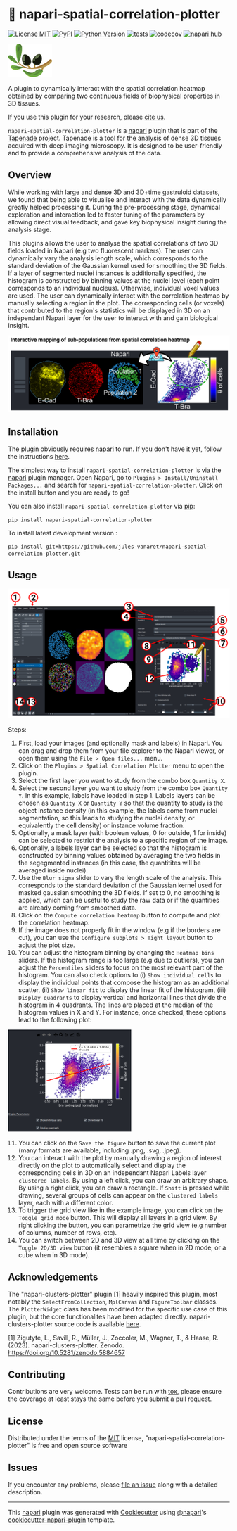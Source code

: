 # :herb: napari-spatial-correlation-plotter

[![License MIT](https://img.shields.io/pypi/l/napari-spatial-correlation-plotter.svg?color=green)](https://github.com/jules-vanaret/napari-spatial-correlation-plotter/raw/main/LICENSE)
[![PyPI](https://img.shields.io/pypi/v/napari-spatial-correlation-plotter.svg?color=green)](https://pypi.org/project/napari-spatial-correlation-plotter)
[![Python Version](https://img.shields.io/pypi/pyversions/napari-spatial-correlation-plotter.svg?color=green)](https://python.org)
[![tests](https://github.com/jules-vanaret/napari-spatial-correlation-plotter/workflows/tests/badge.svg)](https://github.com/jules-vanaret/napari-spatial-correlation-plotter/actions)
[![codecov](https://codecov.io/gh/jules-vanaret/napari-spatial-correlation-plotter/branch/main/graph/badge.svg)](https://codecov.io/gh/jules-vanaret/napari-spatial-correlation-plotter)
[![napari hub](https://img.shields.io/endpoint?url=https://api.napari-hub.org/shields/napari-spatial-correlation-plotter)](https://napari-hub.org/plugins/napari-spatial-correlation-plotter)

<img src="https://github.com/GuignardLab/tapenade/blob/Packaging/imgs/tapenade3.png" width="100">

A plugin to dynamically interact with the spatial correlation heatmap obtained by comparing two continuous fields of biophysical properties in 3D tissues.

If you use this plugin for your research, please [cite us](https://github.com/GuignardLab/tapenade/blob/main/README.md#how-to-cite).

`napari-spatial-correlation-plotter` is a [napari] plugin that is part of the [Tapenade](https://github.com/GuignardLab/tapenade) project. Tapenade is a tool for the analysis of dense 3D tissues acquired with deep imaging microscopy. It is designed to be user-friendly and to provide a comprehensive analysis of the data.

## Overview

While working with large and dense 3D and 3D+time gastruloid datasets, we found that being able to visualise and interact with the data dynamically greatly helped processing it.
During the pre-processing stage, dynamical exploration and interaction led to faster tuning of the parameters by allowing direct visual feedback, and gave key biophysical insight during the analysis stage.

This plugins allows the user to analyse the spatial correlations of two 3D fields loaded in Napari (e.g two fluorescent markers). The user can dynamically vary the analysis length scale, which corresponds to the standard deviation of the Gaussian kernel used for smoothing the 3D fields. 
If a layer of segmented nuclei instances is additionally specified, the histogram is constructed by binning values at the nuclei level (each point corresponds to an individual nucleus). Otherwise, individual voxel values are used.
The user can dynamically interact with the correlation heatmap by manually selecting a region in the plot. The corresponding cells (or voxels) that contributed to the region's statistics will be displayed in 3D on an independant Napari layer for the user to interact with and gain biological insight.

<img src="imgs/Fig_Napari_correlation.png">

## Installation

The plugin obviously requires [napari] to run. If you don't have it yet, follow the instructions [here](https://napari.org/stable/tutorials/fundamentals/installation.html).

The simplest way to install `napari-spatial-correlation-plotter` is via the [napari] plugin manager. Open Napari, go to `Plugins > Install/Uninstall Packages...` and search for `napari-spatial-correlation-plotter`. Click on the install button and you are ready to go!

You can also install `napari-spatial-correlation-plotter` via [pip]:

    pip install napari-spatial-correlation-plotter

To install latest development version :

    pip install git+https://github.com/jules-vanaret/napari-spatial-correlation-plotter.git

## Usage

<img src="imgs/corr_0.png">

Steps:
1. First, load your images (and optionally mask and labels) in Napari. You can drag and drop them from your file explorer to the Napari viewer, or open them using the `File > Open files...` menu.
2. Click on the `Plugins > Spatial Correlation Plotter` menu to open the plugin.
3. Select the first layer you want to study from the combo box `Quantity X`.
4. Select the second layer you want to study from the combo box `Quantity Y`. In this example, labels have loaded in step 1. Labels layers can be chosen as `Quantity X` or `Quantity Y` so that the quantity to study is the object instance density (in this example, the labels come from nuclei segmentation, so this leads to studying the nuclei density, or equivalently the cell density) or instance volume fraction.
5. Optionally, a mask layer (with boolean values, 0 for outside, 1 for inside) can be selected to restrict the analysis to a specific region of the image.
6. Optionally, a labels layer can be selected so that the histogram is constructed by binning values obtained by averaging the two fields in the segegmented instances (in this case, the quantitites will be averaged inside nuclei).
7. Use the `Blur sigma` slider to vary the length scale of the analysis. This corresponds to the standard deviation of the Gaussian kernel used for masked gaussian smoothing the 3D fields. If set to 0, no smoothing is applied, which can be useful to study the raw data or if the quantities are already coming from smoothed data.
8. Click on the `Compute correlation heatmap` button to compute and plot the correlation heatmap.
9. If the image does not properly fit in the window (e.g if the borders are cut), you can use the `Configure subplots > Tight layout` button to adjust the plot size.
10. You can adjust the histogram binning by changing the `Heatmap bins` sliders. If the histogram range is too large (e.g due to outliers), you can adjust the `Percentiles` sliders to focus on the most relevant part of the histogram. You can also check options to (i) `Show individual cells` to display the individual points that compose the histogram as an additional scatter, (ii) `Show linear fit` to display the linear fit of the histogram, (iii) `Display quadrants` to display vertical and horizontal lines that divide the histogram in 4 quadrants. The lines are placed at the median of the histogram values in X and Y. For instance, once checked, these options lead to the following plot:

<img src="imgs/corr_1.png" width=280>

11. You can click on the `Save the figure` button to save the current plot (many formats are available, including .png, .svg, .jpeg).
12. You can interact with the plot by manually drawing a region of interest directly on the plot to automatically select and display the corresponding cells in 3D on an independant Napari Labels layer `clustered labels`. By using a left click, you can draw an arbitrary shape. By using a right click, you can draw a rectangle. If `Shift` is pressed while drawing, several groups of cells can appear on the `clustered labels` layer, each with a different color.
13. To trigger the grid view like in the example image, you can click on the `Toggle grid mode` button. This will display all layers in a grid view. By right clicking the button, you can parametrize the grid view (e.g number of columns, number of rows, etc).
14. You can switch between 2D and 3D view at all time by clicking on the `Toggle 2D/3D view` button (it resembles a square when in 2D mode, or a cube when in 3D mode).

## Acknowledgements

The "napari-clusters-plotter" plugin [1] heavily inspired this plugin, most notably the `SelectFromCollection`, `MplCanvas` and `FigureToolbar` classes. The `PlotterWidget` class has been modified for the specific use case of this plugin, but the core functionalites have been adapted directly.
napari-clusters-plotter source code is available [here](https://github.com/BiAPoL/napari-clusters-plotter/tree/main).


[1] Zigutyte, L., Savill, R., Müller, J., Zoccoler, M., Wagner, T., & Haase, R. (2023). napari-clusters-plotter. Zenodo. https://doi.org/10.5281/zenodo.5884657

## Contributing

Contributions are very welcome. Tests can be run with [tox], please ensure
the coverage at least stays the same before you submit a pull request.

## License

Distributed under the terms of the [MIT] license,
"napari-spatial-correlation-plotter" is free and open source software

## Issues

If you encounter any problems, please [file an issue] along with a detailed description.

----------------------------------

This [napari] plugin was generated with [Cookiecutter] using [@napari]'s [cookiecutter-napari-plugin] template.

[napari]: https://github.com/napari/napari
[Cookiecutter]: https://github.com/audreyr/cookiecutter
[@napari]: https://github.com/napari
[MIT]: http://opensource.org/licenses/MIT
[BSD-3]: http://opensource.org/licenses/BSD-3-Clause
[GNU GPL v3.0]: http://www.gnu.org/licenses/gpl-3.0.txt
[GNU LGPL v3.0]: http://www.gnu.org/licenses/lgpl-3.0.txt
[Apache Software License 2.0]: http://www.apache.org/licenses/LICENSE-2.0
[Mozilla Public License 2.0]: https://www.mozilla.org/media/MPL/2.0/index.txt
[cookiecutter-napari-plugin]: https://github.com/napari/cookiecutter-napari-plugin

[file an issue]: https://github.com/jules-vanaret/napari-spatial-correlation-plotter/issues

[napari]: https://github.com/napari/napari
[tox]: https://tox.readthedocs.io/en/latest/
[pip]: https://pypi.org/project/pip/
[PyPI]: https://pypi.org/
